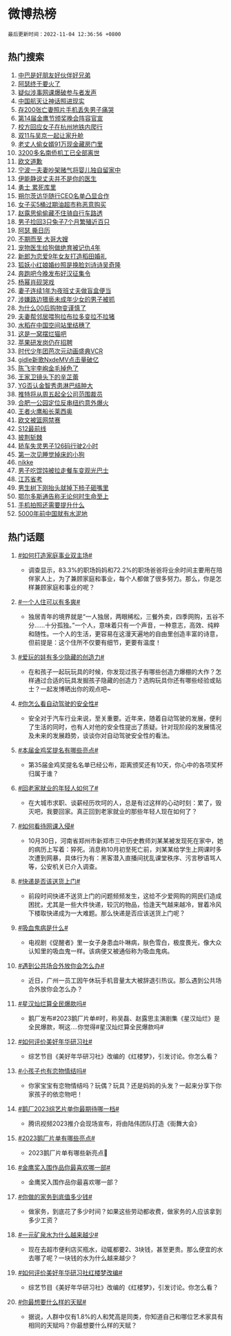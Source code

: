 # 微博热榜

`最后更新时间：2022-11-04 12:36:56 +0800`

## 热门搜索

1. [中巴是好朋友好伙伴好兄弟](https://m.weibo.cn/search?containerid=100103type%3D1%26t%3D10%26q%3D%23%E4%B8%AD%E5%B7%B4%E6%98%AF%E5%A5%BD%E6%9C%8B%E5%8F%8B%E5%A5%BD%E4%BC%99%E4%BC%B4%E5%A5%BD%E5%85%84%E5%BC%9F%23&stream_entry_id=51&isnewpage=1&extparam=seat%3D1%26pos%3D0%26dgr%3D0%26c_type%3D51%26cate%3D10103%26filter_type%3Drealtimehot%26display_time%3D1667536614%26pre_seqid%3D166753661466804172293&luicode=10000011&lfid=106003type%253D25%2526t%253D3%2526disable_hot%253D1%2526filter_type%253Drealtimehot)
1. [阿瑟终于要火了](https://m.weibo.cn/search?containerid=100103type%3D1%26t%3D10%26q%3D%23%E9%98%BF%E7%91%9F%E7%BB%88%E4%BA%8E%E8%A6%81%E7%81%AB%E4%BA%86%23&stream_entry_id=31&isnewpage=1&extparam=seat%3D1%26pos%3D0%26dgr%3D0%26lcate%3D5001%26filter_type%3Drealtimehot%26realpos%3D1%26c_type%3D31%26band_rank%3D1%26q%3D%2523%25E9%2598%25BF%25E7%2591%259F%25E7%25BB%2588%25E4%25BA%258E%25E8%25A6%2581%25E7%2581%25AB%25E4%25BA%2586%2523%26cate%3D5001%26flag%3D1%26display_time%3D1667536614%26pre_seqid%3D166753661466804172293&luicode=10000011&lfid=106003type%253D25%2526t%253D3%2526disable_hot%253D1%2526filter_type%253Drealtimehot)
1. [疑似涉事网课爆破参与者发声](https://m.weibo.cn/search?containerid=100103type%3D1%26t%3D10%26q%3D%23%E7%96%91%E4%BC%BC%E6%B6%89%E4%BA%8B%E7%BD%91%E8%AF%BE%E7%88%86%E7%A0%B4%E5%8F%82%E4%B8%8E%E8%80%85%E5%8F%91%E5%A3%B0%23&stream_entry_id=31&isnewpage=1&extparam=seat%3D1%26pos%3D1%26dgr%3D0%26lcate%3D5001%26filter_type%3Drealtimehot%26realpos%3D2%26c_type%3D31%26band_rank%3D2%26q%3D%2523%25E7%2596%2591%25E4%25BC%25BC%25E6%25B6%2589%25E4%25BA%258B%25E7%25BD%2591%25E8%25AF%25BE%25E7%2588%2586%25E7%25A0%25B4%25E5%258F%2582%25E4%25B8%258E%25E8%2580%2585%25E5%258F%2591%25E5%25A3%25B0%2523%26cate%3D5001%26flag%3D1%26display_time%3D1667536614%26pre_seqid%3D166753661466804172293&luicode=10000011&lfid=106003type%253D25%2526t%253D3%2526disable_hot%253D1%2526filter_type%253Drealtimehot)
1. [中国航天让神话照进现实](https://m.weibo.cn/search?containerid=100103type%3D1%26t%3D10%26q%3D%23%E4%B8%AD%E5%9B%BD%E8%88%AA%E5%A4%A9%E8%AE%A9%E7%A5%9E%E8%AF%9D%E7%85%A7%E8%BF%9B%E7%8E%B0%E5%AE%9E%23&stream_entry_id=31&isnewpage=1&extparam=seat%3D1%26pos%3D2%26dgr%3D0%26lcate%3D5001%26filter_type%3Drealtimehot%26realpos%3D3%26c_type%3D31%26band_rank%3D3%26q%3D%2523%25E4%25B8%25AD%25E5%259B%25BD%25E8%2588%25AA%25E5%25A4%25A9%25E8%25AE%25A9%25E7%25A5%259E%25E8%25AF%259D%25E7%2585%25A7%25E8%25BF%259B%25E7%258E%25B0%25E5%25AE%259E%2523%26cate%3D5001%26flag%3D0%26display_time%3D1667536614%26pre_seqid%3D166753661466804172293&luicode=10000011&lfid=106003type%253D25%2526t%253D3%2526disable_hot%253D1%2526filter_type%253Drealtimehot)
1. [存200张亡妻照片手机丢失男子痛哭](https://m.weibo.cn/search?containerid=100103type%3D1%26t%3D10%26q%3D%23%E5%AD%98200%E5%BC%A0%E4%BA%A1%E5%A6%BB%E7%85%A7%E7%89%87%E6%89%8B%E6%9C%BA%E4%B8%A2%E5%A4%B1%E7%94%B7%E5%AD%90%E7%97%9B%E5%93%AD%23&stream_entry_id=31&isnewpage=1&extparam=seat%3D1%26pos%3D3%26dgr%3D0%26lcate%3D5001%26filter_type%3Drealtimehot%26realpos%3D4%26c_type%3D31%26band_rank%3D4%26q%3D%2523%25E5%25AD%2598200%25E5%25BC%25A0%25E4%25BA%25A1%25E5%25A6%25BB%25E7%2585%25A7%25E7%2589%2587%25E6%2589%258B%25E6%259C%25BA%25E4%25B8%25A2%25E5%25A4%25B1%25E7%2594%25B7%25E5%25AD%2590%25E7%2597%259B%25E5%2593%25AD%2523%26cate%3D5001%26flag%3D2%26display_time%3D1667536614%26pre_seqid%3D166753661466804172293&luicode=10000011&lfid=106003type%253D25%2526t%253D3%2526disable_hot%253D1%2526filter_type%253Drealtimehot)
1. [第14届金鹰节颁奖晚会阵容官宣](https://m.weibo.cn/search?containerid=100103type%3D1%26t%3D10%26q%3D%23%E7%AC%AC14%E5%B1%8A%E9%87%91%E9%B9%B0%E8%8A%82%E9%A2%81%E5%A5%96%E6%99%9A%E4%BC%9A%E9%98%B5%E5%AE%B9%E5%AE%98%E5%AE%A3%23&stream_entry_id=31&isnewpage=1&extparam=seat%3D1%26pos%3D4%26dgr%3D0%26lcate%3D5001%26filter_type%3Drealtimehot%26realpos%3D5%26c_type%3D31%26band_rank%3D5%26q%3D%2523%25E7%25AC%25AC14%25E5%25B1%258A%25E9%2587%2591%25E9%25B9%25B0%25E8%258A%2582%25E9%25A2%2581%25E5%25A5%2596%25E6%2599%259A%25E4%25BC%259A%25E9%2598%25B5%25E5%25AE%25B9%25E5%25AE%2598%25E5%25AE%25A3%2523%26cate%3D5001%26flag%3D1%26display_time%3D1667536614%26pre_seqid%3D166753661466804172293&luicode=10000011&lfid=106003type%253D25%2526t%253D3%2526disable_hot%253D1%2526filter_type%253Drealtimehot)
1. [校方回应女子在杭州地铁内爬行](https://m.weibo.cn/search?containerid=100103type%3D1%26t%3D10%26q%3D%23%E6%A0%A1%E6%96%B9%E5%9B%9E%E5%BA%94%E5%A5%B3%E5%AD%90%E5%9C%A8%E6%9D%AD%E5%B7%9E%E5%9C%B0%E9%93%81%E5%86%85%E7%88%AC%E8%A1%8C%23&stream_entry_id=31&isnewpage=1&extparam=seat%3D1%26pos%3D5%26dgr%3D0%26lcate%3D5001%26filter_type%3Drealtimehot%26realpos%3D6%26c_type%3D31%26band_rank%3D6%26q%3D%2523%25E6%25A0%25A1%25E6%2596%25B9%25E5%259B%259E%25E5%25BA%2594%25E5%25A5%25B3%25E5%25AD%2590%25E5%259C%25A8%25E6%259D%25AD%25E5%25B7%259E%25E5%259C%25B0%25E9%2593%2581%25E5%2586%2585%25E7%2588%25AC%25E8%25A1%258C%2523%26cate%3D5001%26flag%3D1%26display_time%3D1667536614%26pre_seqid%3D166753661466804172293&luicode=10000011&lfid=106003type%253D25%2526t%253D3%2526disable_hot%253D1%2526filter_type%253Drealtimehot)
1. [双11与吴京一起让家升舱](https://m.weibo.cn/search?containerid=100103type%3D1%26t%3D10%26q%3D%23%E5%8F%8C11%E4%B8%8E%E5%90%B4%E4%BA%AC%E4%B8%80%E8%B5%B7%E8%AE%A9%E5%AE%B6%E5%8D%87%E8%88%B1%23&stream_entry_id=31&isnewpage=1&extparam=seat%3D1%26pos%3D6%26dgr%3D0%26lcate%3D5001%26filter_type%3Drealtimehot%26topic_ad%3D1%26c_type%3D31%26adid%3D170100%26band_rank%3D7%26q%3D%2523%25E5%258F%258C11%25E4%25B8%258E%25E5%2590%25B4%25E4%25BA%25AC%25E4%25B8%2580%25E8%25B5%25B7%25E8%25AE%25A9%25E5%25AE%25B6%25E5%258D%2587%25E8%2588%25B1%2523%26cate%3D5001%26display_time%3D1667536614%26pre_seqid%3D166753661466804172293&luicode=10000011&lfid=106003type%253D25%2526t%253D3%2526disable_hot%253D1%2526filter_type%253Drealtimehot)
1. [老丈人偷女婿91万现金藏房门里](https://m.weibo.cn/search?containerid=100103type%3D1%26t%3D10%26q%3D%23%E8%80%81%E4%B8%88%E4%BA%BA%E5%81%B7%E5%A5%B3%E5%A9%BF91%E4%B8%87%E7%8E%B0%E9%87%91%E8%97%8F%E6%88%BF%E9%97%A8%E9%87%8C%23&stream_entry_id=31&isnewpage=1&extparam=seat%3D1%26pos%3D7%26dgr%3D0%26lcate%3D5001%26filter_type%3Drealtimehot%26realpos%3D7%26c_type%3D31%26band_rank%3D7%26q%3D%2523%25E8%2580%2581%25E4%25B8%2588%25E4%25BA%25BA%25E5%2581%25B7%25E5%25A5%25B3%25E5%25A9%25BF91%25E4%25B8%2587%25E7%258E%25B0%25E9%2587%2591%25E8%2597%258F%25E6%2588%25BF%25E9%2597%25A8%25E9%2587%258C%2523%26cate%3D5001%26flag%3D0%26display_time%3D1667536614%26pre_seqid%3D166753661466804172293&luicode=10000011&lfid=106003type%253D25%2526t%253D3%2526disable_hot%253D1%2526filter_type%253Drealtimehot)
1. [3200多名南侨机工已全部离世](https://m.weibo.cn/search?containerid=100103type%3D1%26t%3D10%26q%3D%233200%E5%A4%9A%E5%90%8D%E5%8D%97%E4%BE%A8%E6%9C%BA%E5%B7%A5%E5%B7%B2%E5%85%A8%E9%83%A8%E7%A6%BB%E4%B8%96%23&stream_entry_id=31&isnewpage=1&extparam=seat%3D1%26pos%3D8%26dgr%3D0%26lcate%3D5001%26filter_type%3Drealtimehot%26realpos%3D8%26c_type%3D31%26band_rank%3D8%26q%3D%25233200%25E5%25A4%259A%25E5%2590%258D%25E5%258D%2597%25E4%25BE%25A8%25E6%259C%25BA%25E5%25B7%25A5%25E5%25B7%25B2%25E5%2585%25A8%25E9%2583%25A8%25E7%25A6%25BB%25E4%25B8%2596%2523%26cate%3D5001%26flag%3D0%26display_time%3D1667536614%26pre_seqid%3D166753661466804172293&luicode=10000011&lfid=106003type%253D25%2526t%253D3%2526disable_hot%253D1%2526filter_type%253Drealtimehot)
1. [欧文道歉](https://m.weibo.cn/search?containerid=100103type%3D1%26t%3D10%26q%3D%23%E6%AC%A7%E6%96%87%E9%81%93%E6%AD%89%23&stream_entry_id=31&isnewpage=1&extparam=seat%3D1%26pos%3D9%26dgr%3D0%26lcate%3D5001%26filter_type%3Drealtimehot%26realpos%3D9%26c_type%3D31%26band_rank%3D9%26q%3D%2523%25E6%25AC%25A7%25E6%2596%2587%25E9%2581%2593%25E6%25AD%2589%2523%26cate%3D5001%26flag%3D1%26display_time%3D1667536614%26pre_seqid%3D166753661466804172293&luicode=10000011&lfid=106003type%253D25%2526t%253D3%2526disable_hot%253D1%2526filter_type%253Drealtimehot)
1. [宁波一夫妻吵架赌气将婴儿独自留家中](https://m.weibo.cn/search?containerid=100103type%3D1%26t%3D10%26q%3D%23%E5%AE%81%E6%B3%A2%E4%B8%80%E5%A4%AB%E5%A6%BB%E5%90%B5%E6%9E%B6%E8%B5%8C%E6%B0%94%E5%B0%86%E5%A9%B4%E5%84%BF%E7%8B%AC%E8%87%AA%E7%95%99%E5%AE%B6%E4%B8%AD%23&stream_entry_id=31&isnewpage=1&extparam=seat%3D1%26pos%3D10%26dgr%3D0%26lcate%3D5001%26filter_type%3Drealtimehot%26realpos%3D10%26c_type%3D31%26band_rank%3D10%26q%3D%2523%25E5%25AE%2581%25E6%25B3%25A2%25E4%25B8%2580%25E5%25A4%25AB%25E5%25A6%25BB%25E5%2590%25B5%25E6%259E%25B6%25E8%25B5%258C%25E6%25B0%2594%25E5%25B0%2586%25E5%25A9%25B4%25E5%2584%25BF%25E7%258B%25AC%25E8%2587%25AA%25E7%2595%2599%25E5%25AE%25B6%25E4%25B8%25AD%2523%26cate%3D5001%26flag%3D0%26display_time%3D1667536614%26pre_seqid%3D166753661466804172293&luicode=10000011&lfid=106003type%253D25%2526t%253D3%2526disable_hot%253D1%2526filter_type%253Drealtimehot)
1. [伊能静说丈夫并不是你的医生](https://m.weibo.cn/search?containerid=100103type%3D1%26t%3D10%26q%3D%23%E4%BC%8A%E8%83%BD%E9%9D%99%E8%AF%B4%E4%B8%88%E5%A4%AB%E5%B9%B6%E4%B8%8D%E6%98%AF%E4%BD%A0%E7%9A%84%E5%8C%BB%E7%94%9F%23&stream_entry_id=31&isnewpage=1&extparam=seat%3D1%26pos%3D11%26dgr%3D0%26lcate%3D5001%26filter_type%3Drealtimehot%26realpos%3D11%26c_type%3D31%26band_rank%3D11%26q%3D%2523%25E4%25BC%258A%25E8%2583%25BD%25E9%259D%2599%25E8%25AF%25B4%25E4%25B8%2588%25E5%25A4%25AB%25E5%25B9%25B6%25E4%25B8%258D%25E6%2598%25AF%25E4%25BD%25A0%25E7%259A%2584%25E5%258C%25BB%25E7%2594%259F%2523%26cate%3D5001%26flag%3D0%26display_time%3D1667536614%26pre_seqid%3D166753661466804172293&luicode=10000011&lfid=106003type%253D25%2526t%253D3%2526disable_hot%253D1%2526filter_type%253Drealtimehot)
1. [勇士 累死库里](https://m.weibo.cn/search?containerid=100103type%3D1%26t%3D10%26q%3D%E5%8B%87%E5%A3%AB+%E7%B4%AF%E6%AD%BB%E5%BA%93%E9%87%8C&stream_entry_id=31&isnewpage=1&extparam=seat%3D1%26pos%3D12%26dgr%3D0%26lcate%3D5001%26filter_type%3Drealtimehot%26realpos%3D12%26c_type%3D31%26band_rank%3D12%26q%3D%25E5%258B%2587%25E5%25A3%25AB%2520%25E7%25B4%25AF%25E6%25AD%25BB%25E5%25BA%2593%25E9%2587%258C%26cate%3D5001%26flag%3D0%26display_time%3D1667536614%26pre_seqid%3D166753661466804172293&luicode=10000011&lfid=106003type%253D25%2526t%253D3%2526disable_hot%253D1%2526filter_type%253Drealtimehot)
1. [朔尔茨访华随行CEO名单凸显合作](https://m.weibo.cn/search?containerid=100103type%3D1%26t%3D10%26q%3D%23%E6%9C%94%E5%B0%94%E8%8C%A8%E8%AE%BF%E5%8D%8E%E9%9A%8F%E8%A1%8CCEO%E5%90%8D%E5%8D%95%E5%87%B8%E6%98%BE%E5%90%88%E4%BD%9C%23&stream_entry_id=31&isnewpage=1&extparam=seat%3D1%26pos%3D13%26dgr%3D0%26lcate%3D5001%26filter_type%3Drealtimehot%26realpos%3D13%26c_type%3D31%26band_rank%3D13%26q%3D%2523%25E6%259C%2594%25E5%25B0%2594%25E8%258C%25A8%25E8%25AE%25BF%25E5%258D%258E%25E9%259A%258F%25E8%25A1%258CCEO%25E5%2590%258D%25E5%258D%2595%25E5%2587%25B8%25E6%2598%25BE%25E5%2590%2588%25E4%25BD%259C%2523%26cate%3D5001%26flag%3D1%26display_time%3D1667536614%26pre_seqid%3D166753661466804172293&luicode=10000011&lfid=106003type%253D25%2526t%253D3%2526disable_hot%253D1%2526filter_type%253Drealtimehot)
1. [女子买5桶过期油超市称恶意购买](https://m.weibo.cn/search?containerid=100103type%3D1%26t%3D10%26q%3D%23%E5%A5%B3%E5%AD%90%E4%B9%B05%E6%A1%B6%E8%BF%87%E6%9C%9F%E6%B2%B9%E8%B6%85%E5%B8%82%E7%A7%B0%E6%81%B6%E6%84%8F%E8%B4%AD%E4%B9%B0%23&stream_entry_id=31&isnewpage=1&extparam=seat%3D1%26pos%3D14%26dgr%3D0%26lcate%3D5001%26filter_type%3Drealtimehot%26realpos%3D14%26c_type%3D31%26band_rank%3D14%26q%3D%2523%25E5%25A5%25B3%25E5%25AD%2590%25E4%25B9%25B05%25E6%25A1%25B6%25E8%25BF%2587%25E6%259C%259F%25E6%25B2%25B9%25E8%25B6%2585%25E5%25B8%2582%25E7%25A7%25B0%25E6%2581%25B6%25E6%2584%258F%25E8%25B4%25AD%25E4%25B9%25B0%2523%26cate%3D5001%26flag%3D0%26display_time%3D1667536614%26pre_seqid%3D166753661466804172293&luicode=10000011&lfid=106003type%253D25%2526t%253D3%2526disable_hot%253D1%2526filter_type%253Drealtimehot)
1. [赵露思偷偷藏不住骑自行车路透](https://m.weibo.cn/search?containerid=100103type%3D1%26t%3D10%26q%3D%23%E8%B5%B5%E9%9C%B2%E6%80%9D%E5%81%B7%E5%81%B7%E8%97%8F%E4%B8%8D%E4%BD%8F%E9%AA%91%E8%87%AA%E8%A1%8C%E8%BD%A6%E8%B7%AF%E9%80%8F%23&stream_entry_id=31&isnewpage=1&extparam=seat%3D1%26pos%3D15%26dgr%3D0%26lcate%3D5001%26filter_type%3Drealtimehot%26realpos%3D15%26c_type%3D31%26band_rank%3D15%26q%3D%2523%25E8%25B5%25B5%25E9%259C%25B2%25E6%2580%259D%25E5%2581%25B7%25E5%2581%25B7%25E8%2597%258F%25E4%25B8%258D%25E4%25BD%258F%25E9%25AA%2591%25E8%2587%25AA%25E8%25A1%258C%25E8%25BD%25A6%25E8%25B7%25AF%25E9%2580%258F%2523%26cate%3D5001%26flag%3D1%26display_time%3D1667536614%26pre_seqid%3D166753661466804172293&luicode=10000011&lfid=106003type%253D25%2526t%253D3%2526disable_hot%253D1%2526filter_type%253Drealtimehot)
1. [男子捡回3只兔子7个月繁殖近百只](https://m.weibo.cn/search?containerid=100103type%3D1%26t%3D10%26q%3D%23%E7%94%B7%E5%AD%90%E6%8D%A1%E5%9B%9E3%E5%8F%AA%E5%85%94%E5%AD%907%E4%B8%AA%E6%9C%88%E7%B9%81%E6%AE%96%E8%BF%91%E7%99%BE%E5%8F%AA%23&stream_entry_id=31&isnewpage=1&extparam=seat%3D1%26pos%3D16%26dgr%3D0%26lcate%3D5001%26filter_type%3Drealtimehot%26realpos%3D16%26c_type%3D31%26band_rank%3D16%26q%3D%2523%25E7%2594%25B7%25E5%25AD%2590%25E6%258D%25A1%25E5%259B%259E3%25E5%258F%25AA%25E5%2585%2594%25E5%25AD%25907%25E4%25B8%25AA%25E6%259C%2588%25E7%25B9%2581%25E6%25AE%2596%25E8%25BF%2591%25E7%2599%25BE%25E5%258F%25AA%2523%26cate%3D5001%26flag%3D1%26display_time%3D1667536614%26pre_seqid%3D166753661466804172293&luicode=10000011&lfid=106003type%253D25%2526t%253D3%2526disable_hot%253D1%2526filter_type%253Drealtimehot)
1. [阿瑟 撕日历](https://m.weibo.cn/search?containerid=100103type%3D1%26t%3D10%26q%3D%E9%98%BF%E7%91%9F+%E6%92%95%E6%97%A5%E5%8E%86&stream_entry_id=31&isnewpage=1&extparam=seat%3D1%26pos%3D17%26dgr%3D0%26lcate%3D5001%26filter_type%3Drealtimehot%26realpos%3D17%26c_type%3D31%26band_rank%3D17%26q%3D%25E9%2598%25BF%25E7%2591%259F%2520%25E6%2592%2595%25E6%2597%25A5%25E5%258E%2586%26cate%3D5001%26flag%3D0%26display_time%3D1667536614%26pre_seqid%3D166753661466804172293&luicode=10000011&lfid=106003type%253D25%2526t%253D3%2526disable_hot%253D1%2526filter_type%253Drealtimehot)
1. [不期而至 大哥大嫂](https://m.weibo.cn/search?containerid=100103type%3D1%26t%3D10%26q%3D%E4%B8%8D%E6%9C%9F%E8%80%8C%E8%87%B3+%E5%A4%A7%E5%93%A5%E5%A4%A7%E5%AB%82&stream_entry_id=31&isnewpage=1&extparam=seat%3D1%26pos%3D18%26dgr%3D0%26lcate%3D5001%26filter_type%3Drealtimehot%26realpos%3D18%26c_type%3D31%26band_rank%3D18%26q%3D%25E4%25B8%258D%25E6%259C%259F%25E8%2580%258C%25E8%2587%25B3%2520%25E5%25A4%25A7%25E5%2593%25A5%25E5%25A4%25A7%25E5%25AB%2582%26cate%3D5001%26flag%3D1%26display_time%3D1667536614%26pre_seqid%3D166753661466804172293&luicode=10000011&lfid=106003type%253D25%2526t%253D3%2526disable_hot%253D1%2526filter_type%253Drealtimehot)
1. [宠物医生给狗做绝育被记仇4年](https://m.weibo.cn/search?containerid=100103type%3D1%26t%3D10%26q%3D%23%E5%AE%A0%E7%89%A9%E5%8C%BB%E7%94%9F%E7%BB%99%E7%8B%97%E5%81%9A%E7%BB%9D%E8%82%B2%E8%A2%AB%E8%AE%B0%E4%BB%874%E5%B9%B4%23&stream_entry_id=31&isnewpage=1&extparam=seat%3D1%26pos%3D19%26dgr%3D0%26lcate%3D5001%26filter_type%3Drealtimehot%26realpos%3D19%26c_type%3D31%26band_rank%3D19%26q%3D%2523%25E5%25AE%25A0%25E7%2589%25A9%25E5%258C%25BB%25E7%2594%259F%25E7%25BB%2599%25E7%258B%2597%25E5%2581%259A%25E7%25BB%259D%25E8%2582%25B2%25E8%25A2%25AB%25E8%25AE%25B0%25E4%25BB%25874%25E5%25B9%25B4%2523%26cate%3D5001%26flag%3D0%26display_time%3D1667536614%26pre_seqid%3D166753661466804172293&luicode=10000011&lfid=106003type%253D25%2526t%253D3%2526disable_hot%253D1%2526filter_type%253Drealtimehot)
1. [新郎为恋爱9年女友打造稻田婚礼](https://m.weibo.cn/search?containerid=100103type%3D1%26t%3D10%26q%3D%23%E6%96%B0%E9%83%8E%E4%B8%BA%E6%81%8B%E7%88%B19%E5%B9%B4%E5%A5%B3%E5%8F%8B%E6%89%93%E9%80%A0%E7%A8%BB%E7%94%B0%E5%A9%9A%E7%A4%BC%23&stream_entry_id=31&isnewpage=1&extparam=seat%3D1%26pos%3D20%26dgr%3D0%26lcate%3D5001%26filter_type%3Drealtimehot%26realpos%3D20%26c_type%3D31%26band_rank%3D20%26q%3D%2523%25E6%2596%25B0%25E9%2583%258E%25E4%25B8%25BA%25E6%2581%258B%25E7%2588%25B19%25E5%25B9%25B4%25E5%25A5%25B3%25E5%258F%258B%25E6%2589%2593%25E9%2580%25A0%25E7%25A8%25BB%25E7%2594%25B0%25E5%25A9%259A%25E7%25A4%25BC%2523%26cate%3D5001%26flag%3D1%26display_time%3D1667536614%26pre_seqid%3D166753661466804172293&luicode=10000011&lfid=106003type%253D25%2526t%253D3%2526disable_hot%253D1%2526filter_type%253Drealtimehot)
1. [狐妖小红娘婚纱照是换脸刘诗诗吴奇隆](https://m.weibo.cn/search?containerid=100103type%3D1%26t%3D10%26q%3D%23%E7%8B%90%E5%A6%96%E5%B0%8F%E7%BA%A2%E5%A8%98%E5%A9%9A%E7%BA%B1%E7%85%A7%E6%98%AF%E6%8D%A2%E8%84%B8%E5%88%98%E8%AF%97%E8%AF%97%E5%90%B4%E5%A5%87%E9%9A%86%23&stream_entry_id=31&isnewpage=1&extparam=seat%3D1%26pos%3D21%26dgr%3D0%26lcate%3D5001%26filter_type%3Drealtimehot%26realpos%3D21%26c_type%3D31%26band_rank%3D21%26q%3D%2523%25E7%258B%2590%25E5%25A6%2596%25E5%25B0%258F%25E7%25BA%25A2%25E5%25A8%2598%25E5%25A9%259A%25E7%25BA%25B1%25E7%2585%25A7%25E6%2598%25AF%25E6%258D%25A2%25E8%2584%25B8%25E5%2588%2598%25E8%25AF%2597%25E8%25AF%2597%25E5%2590%25B4%25E5%25A5%2587%25E9%259A%2586%2523%26cate%3D5001%26flag%3D0%26display_time%3D1667536614%26pre_seqid%3D166753661466804172293&luicode=10000011&lfid=106003type%253D25%2526t%253D3%2526disable_hot%253D1%2526filter_type%253Drealtimehot)
1. [奔跑吧今晚发布好汉征集令](https://m.weibo.cn/search?containerid=100103type%3D1%26t%3D10%26q%3D%23%E5%A5%94%E8%B7%91%E5%90%A7%E4%BB%8A%E6%99%9A%E5%8F%91%E5%B8%83%E5%A5%BD%E6%B1%89%E5%BE%81%E9%9B%86%E4%BB%A4%23&stream_entry_id=31&isnewpage=1&extparam=seat%3D1%26pos%3D22%26dgr%3D0%26lcate%3D5001%26filter_type%3Drealtimehot%26realpos%3D22%26c_type%3D31%26band_rank%3D22%26q%3D%2523%25E5%25A5%2594%25E8%25B7%2591%25E5%2590%25A7%25E4%25BB%258A%25E6%2599%259A%25E5%258F%2591%25E5%25B8%2583%25E5%25A5%25BD%25E6%25B1%2589%25E5%25BE%2581%25E9%259B%2586%25E4%25BB%25A4%2523%26cate%3D5001%26flag%3D1%26display_time%3D1667536614%26pre_seqid%3D166753661466804172293&luicode=10000011&lfid=106003type%253D25%2526t%253D3%2526disable_hot%253D1%2526filter_type%253Drealtimehot)
1. [杨幂肖砚哭戏](https://m.weibo.cn/search?containerid=100103type%3D1%26t%3D10%26q%3D%23%E6%9D%A8%E5%B9%82%E8%82%96%E7%A0%9A%E5%93%AD%E6%88%8F%23&stream_entry_id=31&isnewpage=1&extparam=seat%3D1%26pos%3D23%26dgr%3D0%26lcate%3D5001%26filter_type%3Drealtimehot%26realpos%3D23%26c_type%3D31%26band_rank%3D23%26q%3D%2523%25E6%259D%25A8%25E5%25B9%2582%25E8%2582%2596%25E7%25A0%259A%25E5%2593%25AD%25E6%2588%258F%2523%26cate%3D5001%26flag%3D1%26display_time%3D1667536614%26pre_seqid%3D166753661466804172293&luicode=10000011&lfid=106003type%253D25%2526t%253D3%2526disable_hot%253D1%2526filter_type%253Drealtimehot)
1. [妻子连续1年为夜班丈夫做盲盒便当](https://m.weibo.cn/search?containerid=100103type%3D1%26t%3D10%26q%3D%23%E5%A6%BB%E5%AD%90%E8%BF%9E%E7%BB%AD1%E5%B9%B4%E4%B8%BA%E5%A4%9C%E7%8F%AD%E4%B8%88%E5%A4%AB%E5%81%9A%E7%9B%B2%E7%9B%92%E4%BE%BF%E5%BD%93%23&stream_entry_id=31&isnewpage=1&extparam=seat%3D1%26pos%3D24%26dgr%3D0%26lcate%3D5001%26filter_type%3Drealtimehot%26realpos%3D24%26c_type%3D31%26band_rank%3D24%26q%3D%2523%25E5%25A6%25BB%25E5%25AD%2590%25E8%25BF%259E%25E7%25BB%25AD1%25E5%25B9%25B4%25E4%25B8%25BA%25E5%25A4%259C%25E7%258F%25AD%25E4%25B8%2588%25E5%25A4%25AB%25E5%2581%259A%25E7%259B%25B2%25E7%259B%2592%25E4%25BE%25BF%25E5%25BD%2593%2523%26cate%3D5001%26flag%3D2%26display_time%3D1667536614%26pre_seqid%3D166753661466804172293&luicode=10000011&lfid=106003type%253D25%2526t%253D3%2526disable_hot%253D1%2526filter_type%253Drealtimehot)
1. [涉嫌路边猥亵未成年少女的男子被抓](https://m.weibo.cn/search?containerid=100103type%3D1%26t%3D10%26q%3D%23%E6%B6%89%E5%AB%8C%E8%B7%AF%E8%BE%B9%E7%8C%A5%E4%BA%B5%E6%9C%AA%E6%88%90%E5%B9%B4%E5%B0%91%E5%A5%B3%E7%9A%84%E7%94%B7%E5%AD%90%E8%A2%AB%E6%8A%93%23&stream_entry_id=31&isnewpage=1&extparam=seat%3D1%26pos%3D25%26dgr%3D0%26lcate%3D5001%26filter_type%3Drealtimehot%26realpos%3D25%26c_type%3D31%26band_rank%3D25%26q%3D%2523%25E6%25B6%2589%25E5%25AB%258C%25E8%25B7%25AF%25E8%25BE%25B9%25E7%258C%25A5%25E4%25BA%25B5%25E6%259C%25AA%25E6%2588%2590%25E5%25B9%25B4%25E5%25B0%2591%25E5%25A5%25B3%25E7%259A%2584%25E7%2594%25B7%25E5%25AD%2590%25E8%25A2%25AB%25E6%258A%2593%2523%26cate%3D5001%26flag%3D0%26display_time%3D1667536614%26pre_seqid%3D166753661466804172293&luicode=10000011&lfid=106003type%253D25%2526t%253D3%2526disable_hot%253D1%2526filter_type%253Drealtimehot)
1. [为什么00后购物变谨慎了](https://m.weibo.cn/search?containerid=100103type%3D1%26t%3D10%26q%3D%23%E4%B8%BA%E4%BB%80%E4%B9%8800%E5%90%8E%E8%B4%AD%E7%89%A9%E5%8F%98%E8%B0%A8%E6%85%8E%E4%BA%86%23&stream_entry_id=31&isnewpage=1&extparam=seat%3D1%26pos%3D26%26dgr%3D0%26lcate%3D5001%26filter_type%3Drealtimehot%26realpos%3D26%26c_type%3D31%26band_rank%3D26%26q%3D%2523%25E4%25B8%25BA%25E4%25BB%2580%25E4%25B9%258800%25E5%2590%258E%25E8%25B4%25AD%25E7%2589%25A9%25E5%258F%2598%25E8%25B0%25A8%25E6%2585%258E%25E4%25BA%2586%2523%26cate%3D5001%26flag%3D0%26display_time%3D1667536614%26pre_seqid%3D166753661466804172293&luicode=10000011&lfid=106003type%253D25%2526t%253D3%2526disable_hot%253D1%2526filter_type%253Drealtimehot)
1. [夫妻帮邻居喂狗拉布拉多变拉不拉猪](https://m.weibo.cn/search?containerid=100103type%3D1%26t%3D10%26q%3D%23%E5%A4%AB%E5%A6%BB%E5%B8%AE%E9%82%BB%E5%B1%85%E5%96%82%E7%8B%97%E6%8B%89%E5%B8%83%E6%8B%89%E5%A4%9A%E5%8F%98%E6%8B%89%E4%B8%8D%E6%8B%89%E7%8C%AA%23&stream_entry_id=31&isnewpage=1&extparam=seat%3D1%26pos%3D27%26dgr%3D0%26lcate%3D5001%26filter_type%3Drealtimehot%26realpos%3D27%26c_type%3D31%26band_rank%3D27%26q%3D%2523%25E5%25A4%25AB%25E5%25A6%25BB%25E5%25B8%25AE%25E9%2582%25BB%25E5%25B1%2585%25E5%2596%2582%25E7%258B%2597%25E6%258B%2589%25E5%25B8%2583%25E6%258B%2589%25E5%25A4%259A%25E5%258F%2598%25E6%258B%2589%25E4%25B8%258D%25E6%258B%2589%25E7%258C%25AA%2523%26cate%3D5001%26flag%3D0%26display_time%3D1667536614%26pre_seqid%3D166753661466804172293&luicode=10000011&lfid=106003type%253D25%2526t%253D3%2526disable_hot%253D1%2526filter_type%253Drealtimehot)
1. [水稻在中国空间站里结穗了](https://m.weibo.cn/search?containerid=100103type%3D1%26t%3D10%26q%3D%23%E6%B0%B4%E7%A8%BB%E5%9C%A8%E4%B8%AD%E5%9B%BD%E7%A9%BA%E9%97%B4%E7%AB%99%E9%87%8C%E7%BB%93%E7%A9%97%E4%BA%86%23&stream_entry_id=31&isnewpage=1&extparam=seat%3D1%26pos%3D28%26dgr%3D0%26lcate%3D5001%26filter_type%3Drealtimehot%26realpos%3D28%26c_type%3D31%26band_rank%3D28%26q%3D%2523%25E6%25B0%25B4%25E7%25A8%25BB%25E5%259C%25A8%25E4%25B8%25AD%25E5%259B%25BD%25E7%25A9%25BA%25E9%2597%25B4%25E7%25AB%2599%25E9%2587%258C%25E7%25BB%2593%25E7%25A9%2597%25E4%25BA%2586%2523%26cate%3D5001%26flag%3D1%26display_time%3D1667536614%26pre_seqid%3D166753661466804172293&luicode=10000011&lfid=106003type%253D25%2526t%253D3%2526disable_hot%253D1%2526filter_type%253Drealtimehot)
1. [这是一窝摆烂猫吧](https://m.weibo.cn/search?containerid=100103type%3D1%26t%3D10%26q%3D%23%E8%BF%99%E6%98%AF%E4%B8%80%E7%AA%9D%E6%91%86%E7%83%82%E7%8C%AB%E5%90%A7%23&stream_entry_id=31&isnewpage=1&extparam=seat%3D1%26pos%3D29%26dgr%3D0%26lcate%3D5001%26filter_type%3Drealtimehot%26realpos%3D29%26c_type%3D31%26band_rank%3D29%26q%3D%2523%25E8%25BF%2599%25E6%2598%25AF%25E4%25B8%2580%25E7%25AA%259D%25E6%2591%2586%25E7%2583%2582%25E7%258C%25AB%25E5%2590%25A7%2523%26cate%3D5001%26flag%3D1%26display_time%3D1667536614%26pre_seqid%3D166753661466804172293&luicode=10000011&lfid=106003type%253D25%2526t%253D3%2526disable_hot%253D1%2526filter_type%253Drealtimehot)
1. [苹果研发岗仍在招聘](https://m.weibo.cn/search?containerid=100103type%3D1%26t%3D10%26q%3D%23%E8%8B%B9%E6%9E%9C%E7%A0%94%E5%8F%91%E5%B2%97%E4%BB%8D%E5%9C%A8%E6%8B%9B%E8%81%98%23&stream_entry_id=31&isnewpage=1&extparam=seat%3D1%26pos%3D30%26dgr%3D0%26lcate%3D5001%26filter_type%3Drealtimehot%26realpos%3D30%26c_type%3D31%26band_rank%3D30%26q%3D%2523%25E8%258B%25B9%25E6%259E%259C%25E7%25A0%2594%25E5%258F%2591%25E5%25B2%2597%25E4%25BB%258D%25E5%259C%25A8%25E6%258B%259B%25E8%2581%2598%2523%26cate%3D5001%26flag%3D0%26display_time%3D1667536614%26pre_seqid%3D166753661466804172293&luicode=10000011&lfid=106003type%253D25%2526t%253D3%2526disable_hot%253D1%2526filter_type%253Drealtimehot)
1. [时代少年团芭次元动画盛典VCR](https://m.weibo.cn/search?containerid=100103type%3D1%26t%3D10%26q%3D%23%E6%97%B6%E4%BB%A3%E5%B0%91%E5%B9%B4%E5%9B%A2%E8%8A%AD%E6%AC%A1%E5%85%83%E5%8A%A8%E7%94%BB%E7%9B%9B%E5%85%B8VCR%23&stream_entry_id=31&isnewpage=1&extparam=seat%3D1%26pos%3D31%26dgr%3D0%26lcate%3D5001%26filter_type%3Drealtimehot%26realpos%3D31%26c_type%3D31%26band_rank%3D31%26q%3D%2523%25E6%2597%25B6%25E4%25BB%25A3%25E5%25B0%2591%25E5%25B9%25B4%25E5%259B%25A2%25E8%258A%25AD%25E6%25AC%25A1%25E5%2585%2583%25E5%258A%25A8%25E7%2594%25BB%25E7%259B%259B%25E5%2585%25B8VCR%2523%26cate%3D5001%26flag%3D1%26display_time%3D1667536614%26pre_seqid%3D166753661466804172293&luicode=10000011&lfid=106003type%253D25%2526t%253D3%2526disable_hot%253D1%2526filter_type%253Drealtimehot)
1. [gidle新歌NxdeMV点击量破亿](https://m.weibo.cn/search?containerid=100103type%3D1%26t%3D10%26q%3D%23gidle%E6%96%B0%E6%AD%8CNxdeMV%E7%82%B9%E5%87%BB%E9%87%8F%E7%A0%B4%E4%BA%BF%23&stream_entry_id=31&isnewpage=1&extparam=seat%3D1%26pos%3D32%26dgr%3D0%26lcate%3D5001%26filter_type%3Drealtimehot%26realpos%3D32%26c_type%3D31%26band_rank%3D32%26q%3D%2523gidle%25E6%2596%25B0%25E6%25AD%258CNxdeMV%25E7%2582%25B9%25E5%2587%25BB%25E9%2587%258F%25E7%25A0%25B4%25E4%25BA%25BF%2523%26cate%3D5001%26flag%3D1%26display_time%3D1667536614%26pre_seqid%3D166753661466804172293&luicode=10000011&lfid=106003type%253D25%2526t%253D3%2526disable_hot%253D1%2526filter_type%253Drealtimehot)
1. [陈飞宇李峋金毛掉色了](https://m.weibo.cn/search?containerid=100103type%3D1%26t%3D10%26q%3D%23%E9%99%88%E9%A3%9E%E5%AE%87%E6%9D%8E%E5%B3%8B%E9%87%91%E6%AF%9B%E6%8E%89%E8%89%B2%E4%BA%86%23&stream_entry_id=31&isnewpage=1&extparam=seat%3D1%26pos%3D33%26dgr%3D0%26lcate%3D5001%26filter_type%3Drealtimehot%26realpos%3D33%26c_type%3D31%26band_rank%3D33%26q%3D%2523%25E9%2599%2588%25E9%25A3%259E%25E5%25AE%2587%25E6%259D%258E%25E5%25B3%258B%25E9%2587%2591%25E6%25AF%259B%25E6%258E%2589%25E8%2589%25B2%25E4%25BA%2586%2523%26cate%3D5001%26flag%3D0%26display_time%3D1667536614%26pre_seqid%3D166753661466804172293&luicode=10000011&lfid=106003type%253D25%2526t%253D3%2526disable_hot%253D1%2526filter_type%253Drealtimehot)
1. [王家卫镜头下的辛芷蕾](https://m.weibo.cn/search?containerid=100103type%3D1%26t%3D10%26q%3D%23%E7%8E%8B%E5%AE%B6%E5%8D%AB%E9%95%9C%E5%A4%B4%E4%B8%8B%E7%9A%84%E8%BE%9B%E8%8A%B7%E8%95%BE%23&stream_entry_id=31&isnewpage=1&extparam=seat%3D1%26pos%3D34%26dgr%3D0%26lcate%3D5001%26filter_type%3Drealtimehot%26realpos%3D34%26c_type%3D31%26band_rank%3D34%26q%3D%2523%25E7%258E%258B%25E5%25AE%25B6%25E5%258D%25AB%25E9%2595%259C%25E5%25A4%25B4%25E4%25B8%258B%25E7%259A%2584%25E8%25BE%259B%25E8%258A%25B7%25E8%2595%25BE%2523%26cate%3D5001%26flag%3D0%26display_time%3D1667536614%26pre_seqid%3D166753661466804172293&luicode=10000011&lfid=106003type%253D25%2526t%253D3%2526disable_hot%253D1%2526filter_type%253Drealtimehot)
1. [YG否认金智秀患淋巴结肿大](https://m.weibo.cn/search?containerid=100103type%3D1%26t%3D10%26q%3D%23YG%E5%90%A6%E8%AE%A4%E9%87%91%E6%99%BA%E7%A7%80%E6%82%A3%E6%B7%8B%E5%B7%B4%E7%BB%93%E8%82%BF%E5%A4%A7%23&stream_entry_id=31&isnewpage=1&extparam=seat%3D1%26pos%3D35%26dgr%3D0%26lcate%3D5001%26filter_type%3Drealtimehot%26realpos%3D35%26c_type%3D31%26band_rank%3D35%26q%3D%2523YG%25E5%2590%25A6%25E8%25AE%25A4%25E9%2587%2591%25E6%2599%25BA%25E7%25A7%2580%25E6%2582%25A3%25E6%25B7%258B%25E5%25B7%25B4%25E7%25BB%2593%25E8%2582%25BF%25E5%25A4%25A7%2523%26cate%3D5001%26flag%3D0%26display_time%3D1667536614%26pre_seqid%3D166753661466804172293&luicode=10000011&lfid=106003type%253D25%2526t%253D3%2526disable_hot%253D1%2526filter_type%253Drealtimehot)
1. [推特将从周五起全公司范围裁员](https://m.weibo.cn/search?containerid=100103type%3D1%26t%3D10%26q%3D%23%E6%8E%A8%E7%89%B9%E5%B0%86%E4%BB%8E%E5%91%A8%E4%BA%94%E8%B5%B7%E5%85%A8%E5%85%AC%E5%8F%B8%E8%8C%83%E5%9B%B4%E8%A3%81%E5%91%98%23&stream_entry_id=31&isnewpage=1&extparam=seat%3D1%26pos%3D36%26dgr%3D0%26lcate%3D5001%26filter_type%3Drealtimehot%26realpos%3D36%26c_type%3D31%26band_rank%3D36%26q%3D%2523%25E6%258E%25A8%25E7%2589%25B9%25E5%25B0%2586%25E4%25BB%258E%25E5%2591%25A8%25E4%25BA%2594%25E8%25B5%25B7%25E5%2585%25A8%25E5%2585%25AC%25E5%258F%25B8%25E8%258C%2583%25E5%259B%25B4%25E8%25A3%2581%25E5%2591%2598%2523%26cate%3D5001%26flag%3D0%26display_time%3D1667536614%26pre_seqid%3D166753661466804172293&luicode=10000011&lfid=106003type%253D25%2526t%253D3%2526disable_hot%253D1%2526filter_type%253Drealtimehot)
1. [合肥一公园定位反串纽约意外爆火](https://m.weibo.cn/search?containerid=100103type%3D1%26t%3D10%26q%3D%23%E5%90%88%E8%82%A5%E4%B8%80%E5%85%AC%E5%9B%AD%E5%AE%9A%E4%BD%8D%E5%8F%8D%E4%B8%B2%E7%BA%BD%E7%BA%A6%E6%84%8F%E5%A4%96%E7%88%86%E7%81%AB%23&stream_entry_id=31&isnewpage=1&extparam=seat%3D1%26pos%3D37%26dgr%3D0%26lcate%3D5001%26filter_type%3Drealtimehot%26realpos%3D37%26c_type%3D31%26band_rank%3D37%26q%3D%2523%25E5%2590%2588%25E8%2582%25A5%25E4%25B8%2580%25E5%2585%25AC%25E5%259B%25AD%25E5%25AE%259A%25E4%25BD%258D%25E5%258F%258D%25E4%25B8%25B2%25E7%25BA%25BD%25E7%25BA%25A6%25E6%2584%258F%25E5%25A4%2596%25E7%2588%2586%25E7%2581%25AB%2523%26cate%3D5001%26flag%3D0%26display_time%3D1667536614%26pre_seqid%3D166753661466804172293&luicode=10000011&lfid=106003type%253D25%2526t%253D3%2526disable_hot%253D1%2526filter_type%253Drealtimehot)
1. [王者火鹰船长莱西奥](https://m.weibo.cn/search?containerid=100103type%3D1%26t%3D10%26q%3D%23%E7%8E%8B%E8%80%85%E7%81%AB%E9%B9%B0%E8%88%B9%E9%95%BF%E8%8E%B1%E8%A5%BF%E5%A5%A5%23&stream_entry_id=31&isnewpage=1&extparam=seat%3D1%26pos%3D38%26dgr%3D0%26lcate%3D5001%26filter_type%3Drealtimehot%26realpos%3D38%26c_type%3D31%26band_rank%3D38%26q%3D%2523%25E7%258E%258B%25E8%2580%2585%25E7%2581%25AB%25E9%25B9%25B0%25E8%2588%25B9%25E9%2595%25BF%25E8%258E%25B1%25E8%25A5%25BF%25E5%25A5%25A5%2523%26cate%3D5001%26flag%3D1%26display_time%3D1667536614%26pre_seqid%3D166753661466804172293&luicode=10000011&lfid=106003type%253D25%2526t%253D3%2526disable_hot%253D1%2526filter_type%253Drealtimehot)
1. [欧文被篮网禁赛](https://m.weibo.cn/search?containerid=100103type%3D1%26t%3D10%26q%3D%23%E6%AC%A7%E6%96%87%E8%A2%AB%E7%AF%AE%E7%BD%91%E7%A6%81%E8%B5%9B%23&stream_entry_id=31&isnewpage=1&extparam=seat%3D1%26pos%3D39%26dgr%3D0%26lcate%3D5001%26filter_type%3Drealtimehot%26realpos%3D39%26c_type%3D31%26band_rank%3D39%26q%3D%2523%25E6%25AC%25A7%25E6%2596%2587%25E8%25A2%25AB%25E7%25AF%25AE%25E7%25BD%2591%25E7%25A6%2581%25E8%25B5%259B%2523%26cate%3D5001%26flag%3D0%26display_time%3D1667536614%26pre_seqid%3D166753661466804172293&luicode=10000011&lfid=106003type%253D25%2526t%253D3%2526disable_hot%253D1%2526filter_type%253Drealtimehot)
1. [S12最前线](https://m.weibo.cn/search?containerid=100103type%3D1%26t%3D10%26q%3D%23S12%E6%9C%80%E5%89%8D%E7%BA%BF%23&stream_entry_id=31&isnewpage=1&extparam=seat%3D1%26pos%3D40%26dgr%3D0%26lcate%3D5001%26filter_type%3Drealtimehot%26realpos%3D40%26c_type%3D31%26band_rank%3D40%26q%3D%2523S12%25E6%259C%2580%25E5%2589%258D%25E7%25BA%25BF%2523%26cate%3D5001%26flag%3D0%26display_time%3D1667536614%26pre_seqid%3D166753661466804172293&luicode=10000011&lfid=106003type%253D25%2526t%253D3%2526disable_hot%253D1%2526filter_type%253Drealtimehot)
1. [披荆斩棘](https://m.weibo.cn/search?containerid=100103type%3D1%26t%3D10%26q%3D%E6%8A%AB%E8%8D%86%E6%96%A9%E6%A3%98&stream_entry_id=31&isnewpage=1&extparam=seat%3D1%26pos%3D41%26dgr%3D0%26lcate%3D5001%26filter_type%3Drealtimehot%26realpos%3D41%26c_type%3D31%26band_rank%3D41%26q%3D%25E6%258A%25AB%25E8%258D%2586%25E6%2596%25A9%25E6%25A3%2598%26cate%3D5001%26flag%3D1%26display_time%3D1667536614%26pre_seqid%3D166753661466804172293&luicode=10000011&lfid=106003type%253D25%2526t%253D3%2526disable_hot%253D1%2526filter_type%253Drealtimehot)
1. [轿车失灵男子126码行驶2小时](https://m.weibo.cn/search?containerid=100103type%3D1%26t%3D10%26q%3D%23%E8%BD%BF%E8%BD%A6%E5%A4%B1%E7%81%B5%E7%94%B7%E5%AD%90126%E7%A0%81%E8%A1%8C%E9%A9%B62%E5%B0%8F%E6%97%B6%23&stream_entry_id=31&isnewpage=1&extparam=seat%3D1%26pos%3D42%26dgr%3D0%26lcate%3D5001%26filter_type%3Drealtimehot%26realpos%3D42%26c_type%3D31%26band_rank%3D42%26q%3D%2523%25E8%25BD%25BF%25E8%25BD%25A6%25E5%25A4%25B1%25E7%2581%25B5%25E7%2594%25B7%25E5%25AD%2590126%25E7%25A0%2581%25E8%25A1%258C%25E9%25A9%25B62%25E5%25B0%258F%25E6%2597%25B6%2523%26cate%3D5001%26flag%3D0%26display_time%3D1667536614%26pre_seqid%3D166753661466804172293&luicode=10000011&lfid=106003type%253D25%2526t%253D3%2526disable_hot%253D1%2526filter_type%253Drealtimehot)
1. [第一次见睡觉掉床的小狗](https://m.weibo.cn/search?containerid=100103type%3D1%26t%3D10%26q%3D%23%E7%AC%AC%E4%B8%80%E6%AC%A1%E8%A7%81%E7%9D%A1%E8%A7%89%E6%8E%89%E5%BA%8A%E7%9A%84%E5%B0%8F%E7%8B%97%23&stream_entry_id=31&isnewpage=1&extparam=seat%3D1%26pos%3D43%26dgr%3D0%26lcate%3D5001%26filter_type%3Drealtimehot%26realpos%3D43%26c_type%3D31%26band_rank%3D43%26q%3D%2523%25E7%25AC%25AC%25E4%25B8%2580%25E6%25AC%25A1%25E8%25A7%2581%25E7%259D%25A1%25E8%25A7%2589%25E6%258E%2589%25E5%25BA%258A%25E7%259A%2584%25E5%25B0%258F%25E7%258B%2597%2523%26cate%3D5001%26flag%3D0%26display_time%3D1667536614%26pre_seqid%3D166753661466804172293&luicode=10000011&lfid=106003type%253D25%2526t%253D3%2526disable_hot%253D1%2526filter_type%253Drealtimehot)
1. [nikke](https://m.weibo.cn/search?containerid=100103type%3D1%26t%3D10%26q%3Dnikke&stream_entry_id=31&isnewpage=1&extparam=seat%3D1%26pos%3D44%26dgr%3D0%26lcate%3D5001%26filter_type%3Drealtimehot%26realpos%3D44%26c_type%3D31%26band_rank%3D44%26q%3Dnikke%26cate%3D5001%26flag%3D1%26display_time%3D1667536614%26pre_seqid%3D166753661466804172293&luicode=10000011&lfid=106003type%253D25%2526t%253D3%2526disable_hot%253D1%2526filter_type%253Drealtimehot)
1. [男子吃馄饨被拉走餐车变观光巴士](https://m.weibo.cn/search?containerid=100103type%3D1%26t%3D10%26q%3D%23%E7%94%B7%E5%AD%90%E5%90%83%E9%A6%84%E9%A5%A8%E8%A2%AB%E6%8B%89%E8%B5%B0%E9%A4%90%E8%BD%A6%E5%8F%98%E8%A7%82%E5%85%89%E5%B7%B4%E5%A3%AB%23&stream_entry_id=31&isnewpage=1&extparam=seat%3D1%26pos%3D45%26dgr%3D0%26lcate%3D5001%26filter_type%3Drealtimehot%26realpos%3D45%26c_type%3D31%26band_rank%3D45%26q%3D%2523%25E7%2594%25B7%25E5%25AD%2590%25E5%2590%2583%25E9%25A6%2584%25E9%25A5%25A8%25E8%25A2%25AB%25E6%258B%2589%25E8%25B5%25B0%25E9%25A4%2590%25E8%25BD%25A6%25E5%258F%2598%25E8%25A7%2582%25E5%2585%2589%25E5%25B7%25B4%25E5%25A3%25AB%2523%26cate%3D5001%26flag%3D0%26display_time%3D1667536614%26pre_seqid%3D166753661466804172293&luicode=10000011&lfid=106003type%253D25%2526t%253D3%2526disable_hot%253D1%2526filter_type%253Drealtimehot)
1. [江苏省考](https://m.weibo.cn/search?containerid=100103type%3D1%26t%3D10%26q%3D%E6%B1%9F%E8%8B%8F%E7%9C%81%E8%80%83&stream_entry_id=31&isnewpage=1&extparam=seat%3D1%26pos%3D46%26dgr%3D0%26lcate%3D5001%26filter_type%3Drealtimehot%26realpos%3D46%26c_type%3D31%26band_rank%3D46%26q%3D%25E6%25B1%259F%25E8%258B%258F%25E7%259C%2581%25E8%2580%2583%26cate%3D5001%26flag%3D0%26display_time%3D1667536614%26pre_seqid%3D166753661466804172293&luicode=10000011&lfid=106003type%253D25%2526t%253D3%2526disable_hot%253D1%2526filter_type%253Drealtimehot)
1. [男生树下刚抬头就掉下柿子砸嘴里](https://m.weibo.cn/search?containerid=100103type%3D1%26t%3D10%26q%3D%23%E7%94%B7%E7%94%9F%E6%A0%91%E4%B8%8B%E5%88%9A%E6%8A%AC%E5%A4%B4%E5%B0%B1%E6%8E%89%E4%B8%8B%E6%9F%BF%E5%AD%90%E7%A0%B8%E5%98%B4%E9%87%8C%23&stream_entry_id=31&isnewpage=1&extparam=seat%3D1%26pos%3D47%26dgr%3D0%26lcate%3D5001%26filter_type%3Drealtimehot%26realpos%3D47%26c_type%3D31%26band_rank%3D47%26q%3D%2523%25E7%2594%25B7%25E7%2594%259F%25E6%25A0%2591%25E4%25B8%258B%25E5%2588%259A%25E6%258A%25AC%25E5%25A4%25B4%25E5%25B0%25B1%25E6%258E%2589%25E4%25B8%258B%25E6%259F%25BF%25E5%25AD%2590%25E7%25A0%25B8%25E5%2598%25B4%25E9%2587%258C%2523%26cate%3D5001%26flag%3D0%26display_time%3D1667536614%26pre_seqid%3D166753661466804172293&luicode=10000011&lfid=106003type%253D25%2526t%253D3%2526disable_hot%253D1%2526filter_type%253Drealtimehot)
1. [鄂尔多斯通告称无论何时生命至上](https://m.weibo.cn/search?containerid=100103type%3D1%26t%3D10%26q%3D%23%E9%84%82%E5%B0%94%E5%A4%9A%E6%96%AF%E9%80%9A%E5%91%8A%E7%A7%B0%E6%97%A0%E8%AE%BA%E4%BD%95%E6%97%B6%E7%94%9F%E5%91%BD%E8%87%B3%E4%B8%8A%23&stream_entry_id=31&isnewpage=1&extparam=seat%3D1%26pos%3D48%26dgr%3D0%26lcate%3D5001%26filter_type%3Drealtimehot%26realpos%3D48%26c_type%3D31%26band_rank%3D48%26q%3D%2523%25E9%2584%2582%25E5%25B0%2594%25E5%25A4%259A%25E6%2596%25AF%25E9%2580%259A%25E5%2591%258A%25E7%25A7%25B0%25E6%2597%25A0%25E8%25AE%25BA%25E4%25BD%2595%25E6%2597%25B6%25E7%2594%259F%25E5%2591%25BD%25E8%2587%25B3%25E4%25B8%258A%2523%26cate%3D5001%26flag%3D0%26display_time%3D1667536614%26pre_seqid%3D166753661466804172293&luicode=10000011&lfid=106003type%253D25%2526t%253D3%2526disable_hot%253D1%2526filter_type%253Drealtimehot)
1. [手机拍照还需要提升什么](https://m.weibo.cn/search?containerid=100103type%3D1%26t%3D10%26q%3D%23%E6%89%8B%E6%9C%BA%E6%8B%8D%E7%85%A7%E8%BF%98%E9%9C%80%E8%A6%81%E6%8F%90%E5%8D%87%E4%BB%80%E4%B9%88%23&stream_entry_id=31&isnewpage=1&extparam=seat%3D1%26pos%3D49%26dgr%3D0%26lcate%3D5001%26filter_type%3Drealtimehot%26realpos%3D49%26c_type%3D31%26band_rank%3D49%26q%3D%2523%25E6%2589%258B%25E6%259C%25BA%25E6%258B%258D%25E7%2585%25A7%25E8%25BF%2598%25E9%259C%2580%25E8%25A6%2581%25E6%258F%2590%25E5%258D%2587%25E4%25BB%2580%25E4%25B9%2588%2523%26cate%3D5001%26flag%3D1%26display_time%3D1667536614%26pre_seqid%3D166753661466804172293&luicode=10000011&lfid=106003type%253D25%2526t%253D3%2526disable_hot%253D1%2526filter_type%253Drealtimehot)
1. [5000年前中国就有水泥地](https://m.weibo.cn/search?containerid=100103type%3D1%26t%3D10%26q%3D%235000%E5%B9%B4%E5%89%8D%E4%B8%AD%E5%9B%BD%E5%B0%B1%E6%9C%89%E6%B0%B4%E6%B3%A5%E5%9C%B0%23&stream_entry_id=31&isnewpage=1&extparam=seat%3D1%26pos%3D50%26dgr%3D0%26lcate%3D5001%26filter_type%3Drealtimehot%26realpos%3D50%26c_type%3D31%26band_rank%3D50%26q%3D%25235000%25E5%25B9%25B4%25E5%2589%258D%25E4%25B8%25AD%25E5%259B%25BD%25E5%25B0%25B1%25E6%259C%2589%25E6%25B0%25B4%25E6%25B3%25A5%25E5%259C%25B0%2523%26cate%3D5001%26flag%3D0%26display_time%3D1667536614%26pre_seqid%3D166753661466804172293&luicode=10000011&lfid=106003type%253D25%2526t%253D3%2526disable_hot%253D1%2526filter_type%253Drealtimehot)

## 热门话题

1. [#如何打造家庭事业双主场#](https://m.weibo.cn/search?containerid=231522type%3D1%26t%3D10%26q%3D%23%E5%A6%82%E4%BD%95%E6%89%93%E9%80%A0%E5%AE%B6%E5%BA%AD%E4%BA%8B%E4%B8%9A%E5%8F%8C%E4%B8%BB%E5%9C%BA%23&stream_entry_id=128&isnewpage=1&extparam=seat%3D1%26cate%3D5004%26dgr%3D0%26pos%3D1-0-0%26lcate%3D5004%26c_type%3D128%26unitid%3D1667532657829%26display_time%3D1667536616%26pre_seqid%3D16675366162430188471332&luicode=10000011&lfid=231648_-_4)
    - 调查显示，83.3%的职场妈妈和72.2%的职场爸爸将业余时间主要用在陪伴家人上，为了兼顾家庭和事业，每个人都做了很多努力。那么，你是怎样兼顾家庭和事业的呢？

1. [#一个人住可以有多爽#](https://m.weibo.cn/search?containerid=231522type%3D1%26t%3D10%26q%3D%23%E4%B8%80%E4%B8%AA%E4%BA%BA%E4%BD%8F%E5%8F%AF%E4%BB%A5%E6%9C%89%E5%A4%9A%E7%88%BD%23&stream_entry_id=128&isnewpage=1&extparam=seat%3D1%26cate%3D5004%26dgr%3D0%26pos%3D1-0-1%26lcate%3D5004%26c_type%3D128%26unitid%3D1667471149424%26display_time%3D1667536616%26pre_seqid%3D16675366162430188471332&luicode=10000011&lfid=231648_-_4)
    - 独居青年的境界就是“一人独居，两眼稀松，三餐外卖，四季网购，五谷不分......十分孤独。”一个人，意味着只有一个声音，一种意志，高效、纯粹和随性。一个人的生活，更容易在这漫天遍地的自由里创造丰富的诗意，但前提是：这个住所不仅要有细节，更要有温度！

1. [#爱玩的娃有多少隐藏的创造力#](https://m.weibo.cn/search?containerid=231522type%3D1%26t%3D10%26q%3D%23%E7%88%B1%E7%8E%A9%E7%9A%84%E5%A8%83%E6%9C%89%E5%A4%9A%E5%B0%91%E9%9A%90%E8%97%8F%E7%9A%84%E5%88%9B%E9%80%A0%E5%8A%9B%23&stream_entry_id=128&isnewpage=1&extparam=seat%3D1%26cate%3D5004%26dgr%3D0%26pos%3D1-0-2%26lcate%3D5004%26c_type%3D128%26unitid%3D44852%26display_time%3D1667536616%26pre_seqid%3D16675366162430188471332&luicode=10000011&lfid=231648_-_4)
    - 在和孩子一起玩玩具的时候，你发现过孩子有哪些创造力爆棚的大作？怎样通过合适的玩具发掘孩子隐藏的创造力？选购玩具你还有哪些经验或贴士？一起发博晒出你的观点吧~

1. [#你怎么看自动驾驶的安全性#](https://m.weibo.cn/search?containerid=231522type%3D1%26t%3D10%26q%3D%23%E4%BD%A0%E6%80%8E%E4%B9%88%E7%9C%8B%E8%87%AA%E5%8A%A8%E9%A9%BE%E9%A9%B6%E7%9A%84%E5%AE%89%E5%85%A8%E6%80%A7%23&stream_entry_id=128&isnewpage=1&extparam=seat%3D1%26cate%3D5004%26dgr%3D0%26pos%3D1-0-3%26lcate%3D5004%26c_type%3D128%26unitid%3D1667473552199%26display_time%3D1667536616%26pre_seqid%3D16675366162430188471332&luicode=10000011&lfid=231648_-_4)
    - 安全对于汽车行业来说，至关重要。近年来，随着自动驾驶的发展，便利了生活的同时，也有人对他的安全性提出了质疑。针对现阶段的发展情况及未来的发展趋势，谈谈你对自动驾驶安全性的看法。

1. [#本届金鸡奖提名有哪些亮点#](https://m.weibo.cn/search?containerid=231522type%3D1%26t%3D10%26q%3D%23%E6%9C%AC%E5%B1%8A%E9%87%91%E9%B8%A1%E5%A5%96%E6%8F%90%E5%90%8D%E6%9C%89%E5%93%AA%E4%BA%9B%E4%BA%AE%E7%82%B9%23&stream_entry_id=128&isnewpage=1&extparam=seat%3D1%26cate%3D5004%26dgr%3D0%26pos%3D1-0-4%26lcate%3D5004%26c_type%3D128%26unitid%3D1667379052668%26display_time%3D1667536616%26pre_seqid%3D16675366162430188471332&luicode=10000011&lfid=231648_-_4)
    - 第35届金鸡奖提名名单已经公布，距离颁奖还有10天，你心中的各项奖杯归属于谁？

1. [#回老家就业的年轻人如何了#](https://m.weibo.cn/search?containerid=231522type%3D1%26t%3D10%26q%3D%23%E5%9B%9E%E8%80%81%E5%AE%B6%E5%B0%B1%E4%B8%9A%E7%9A%84%E5%B9%B4%E8%BD%BB%E4%BA%BA%E5%A6%82%E4%BD%95%E4%BA%86%23&stream_entry_id=128&isnewpage=1&extparam=seat%3D1%26cate%3D5004%26dgr%3D0%26pos%3D1-0-5%26lcate%3D5004%26c_type%3D128%26unitid%3D44854%26display_time%3D1667536616%26pre_seqid%3D16675366162430188471332&luicode=10000011&lfid=231648_-_4)
    - 在大城市求职、谈薪经历坎坷的人，总是有过这样的心动时刻：累了，毁灭吧，我要回家。真正回到老家就业的那些年轻人现在如何了？

1. [#如何看待网课入侵#](https://m.weibo.cn/search?containerid=231522type%3D1%26t%3D10%26q%3D%23%E5%A6%82%E4%BD%95%E7%9C%8B%E5%BE%85%E7%BD%91%E8%AF%BE%E5%85%A5%E4%BE%B5%23&stream_entry_id=128&isnewpage=1&extparam=seat%3D1%26cate%3D5004%26dgr%3D0%26pos%3D1-0-6%26lcate%3D5004%26c_type%3D128%26unitid%3D1667380858336%26display_time%3D1667536616%26pre_seqid%3D16675366162430188471332&luicode=10000011&lfid=231648_-_4)
    - 10月30日，河南省郑州市新郑市三中历史教师刘某某被发现死在家中，她的病历上写着：猝死。消息称10月初至死亡前，刘某某给学生上网课时多次遭到网暴，具体行为有：黑客潜入直播间扰乱课堂秩序、污言秽语骂人等，公安机关已介入调查。

1. [#快递是否该送货上门#](https://m.weibo.cn/search?containerid=231522type%3D1%26t%3D10%26q%3D%23%E5%BF%AB%E9%80%92%E6%98%AF%E5%90%A6%E8%AF%A5%E9%80%81%E8%B4%A7%E4%B8%8A%E9%97%A8%23&stream_entry_id=128&isnewpage=1&extparam=seat%3D1%26cate%3D5004%26dgr%3D0%26pos%3D1-0-7%26lcate%3D5004%26c_type%3D128%26unitid%3D44850%26display_time%3D1667536616%26pre_seqid%3D16675366162430188471332&luicode=10000011&lfid=231648_-_4)
    - 前段时间快递不送货上门的问题频频发生，这给不少爱网购的网民们造成困扰，尤其是一些大件快递，较沉的物品，恰逢天气越来越冷，冒着冷风下楼取快递成为一大难题。那么快递是否应该送货上门呢？

1. [#吸血鬼病是什么#](https://m.weibo.cn/search?containerid=231522type%3D1%26t%3D10%26q%3D%23%E5%90%B8%E8%A1%80%E9%AC%BC%E7%97%85%E6%98%AF%E4%BB%80%E4%B9%88%23&stream_entry_id=128&isnewpage=1&extparam=seat%3D1%26cate%3D5004%26dgr%3D0%26pos%3D1-0-8%26lcate%3D5004%26c_type%3D128%26unitid%3D1667520660500%26display_time%3D1667536616%26pre_seqid%3D16675366162430188471332&luicode=10000011&lfid=231648_-_4)
    - 电视剧《促醒者》里一女子身患血卟啉病，肤色雪白，极度畏光，像大众认知里的吸血鬼一样。该病便又被通俗称为吸血鬼病。

1. [#遇到公共场合外放你会怎么办#](https://m.weibo.cn/search?containerid=231522type%3D1%26t%3D10%26q%3D%23%E9%81%87%E5%88%B0%E5%85%AC%E5%85%B1%E5%9C%BA%E5%90%88%E5%A4%96%E6%94%BE%E4%BD%A0%E4%BC%9A%E6%80%8E%E4%B9%88%E5%8A%9E%23&stream_entry_id=128&isnewpage=1&extparam=seat%3D1%26cate%3D5004%26dgr%3D0%26pos%3D1-0-9%26lcate%3D5004%26c_type%3D128%26unitid%3D1667447467107%26display_time%3D1667536616%26pre_seqid%3D16675366162430188471332&luicode=10000011&lfid=231648_-_4)
    - 近日，广州一员工因午休玩手机音量太大被辞退引热议。那么遇到公共场合外放你会怎么办？

1. [#星汉灿烂算全民爆款吗#](https://m.weibo.cn/search?containerid=231522type%3D1%26t%3D10%26q%3D%23%E6%98%9F%E6%B1%89%E7%81%BF%E7%83%82%E7%AE%97%E5%85%A8%E6%B0%91%E7%88%86%E6%AC%BE%E5%90%97%23&stream_entry_id=128&isnewpage=1&extparam=seat%3D1%26cate%3D5004%26dgr%3D0%26pos%3D1-0-10%26lcate%3D5004%26c_type%3D128%26unitid%3D1667532661406%26display_time%3D1667536616%26pre_seqid%3D16675366162430188471332&luicode=10000011&lfid=231648_-_4)
    - 鹅厂发布#2023鹅厂片单#时，称吴磊、赵露思主演剧集《星汉灿烂》是全民爆款，啊这....你觉得#星汉灿烂算全民爆款吗#

1. [#如何评价美好年华研习社#](https://m.weibo.cn/search?containerid=231522type%3D1%26t%3D10%26q%3D%23%E5%A6%82%E4%BD%95%E8%AF%84%E4%BB%B7%E7%BE%8E%E5%A5%BD%E5%B9%B4%E5%8D%8E%E7%A0%94%E4%B9%A0%E7%A4%BE%23&stream_entry_id=128&isnewpage=1&extparam=seat%3D1%26cate%3D5004%26dgr%3D0%26pos%3D1-0-11%26lcate%3D5004%26c_type%3D128%26unitid%3D1667457068431%26display_time%3D1667536616%26pre_seqid%3D16675366162430188471332&luicode=10000011&lfid=231648_-_4)
    - 综艺节目《美好年华研习社》改编的《红楼梦》，引发讨论。你怎么看？

1. [#小孩子也有恋物情结吗#](https://m.weibo.cn/search?containerid=231522type%3D1%26t%3D10%26q%3D%23%E5%B0%8F%E5%AD%A9%E5%AD%90%E4%B9%9F%E6%9C%89%E6%81%8B%E7%89%A9%E6%83%85%E7%BB%93%E5%90%97%23&stream_entry_id=128&isnewpage=1&extparam=seat%3D1%26cate%3D5004%26dgr%3D0%26pos%3D1-0-12%26lcate%3D5004%26c_type%3D128%26unitid%3D1667409062973%26display_time%3D1667536616%26pre_seqid%3D16675366162430188471332&luicode=10000011&lfid=231648_-_4)
    - 你家宝宝有恋物情结吗？玩偶？玩具？还是妈妈的头发？一起来分享下你家孩子的依恋物吧！

1. [#鹅厂2023综艺片单你最期待哪一档#](https://m.weibo.cn/search?containerid=231522type%3D1%26t%3D10%26q%3D%23%E9%B9%85%E5%8E%822023%E7%BB%BC%E8%89%BA%E7%89%87%E5%8D%95%E4%BD%A0%E6%9C%80%E6%9C%9F%E5%BE%85%E5%93%AA%E4%B8%80%E6%A1%A3%23&stream_entry_id=128&isnewpage=1&extparam=seat%3D1%26cate%3D5004%26dgr%3D0%26pos%3D1-0-13%26lcate%3D5004%26c_type%3D128%26unitid%3D1667529657458%26display_time%3D1667536616%26pre_seqid%3D16675366162430188471332&luicode=10000011&lfid=231648_-_4)
    - 腾讯视频2023推介会现场宣布，将由陆伟团队打造《街舞大会》

1. [#2023鹅厂片单有哪些亮点#](https://m.weibo.cn/search?containerid=231522type%3D1%26t%3D10%26q%3D%232023%E9%B9%85%E5%8E%82%E7%89%87%E5%8D%95%E6%9C%89%E5%93%AA%E4%BA%9B%E4%BA%AE%E7%82%B9%23&stream_entry_id=128&isnewpage=1&extparam=seat%3D1%26cate%3D5004%26dgr%3D0%26pos%3D1-0-14%26lcate%3D5004%26c_type%3D128%26unitid%3D1667483455998%26display_time%3D1667536616%26pre_seqid%3D16675366162430188471332&luicode=10000011&lfid=231648_-_4)
    - 2023鹅厂片单有哪些新亮点🥺

1. [#金鹰奖入围作品你最喜欢哪一部#](https://m.weibo.cn/search?containerid=231522type%3D1%26t%3D10%26q%3D%23%E9%87%91%E9%B9%B0%E5%A5%96%E5%85%A5%E5%9B%B4%E4%BD%9C%E5%93%81%E4%BD%A0%E6%9C%80%E5%96%9C%E6%AC%A2%E5%93%AA%E4%B8%80%E9%83%A8%23&stream_entry_id=128&isnewpage=1&extparam=seat%3D1%26cate%3D5004%26dgr%3D0%26pos%3D1-0-15%26lcate%3D5004%26c_type%3D128%26unitid%3D1667442067243%26display_time%3D1667536616%26pre_seqid%3D16675366162430188471332&luicode=10000011&lfid=231648_-_4)
    - 金鹰奖入围作品你最喜欢哪一部？

1. [#你做的家务到底值多少钱#](https://m.weibo.cn/search?containerid=231522type%3D1%26t%3D10%26q%3D%23%E4%BD%A0%E5%81%9A%E7%9A%84%E5%AE%B6%E5%8A%A1%E5%88%B0%E5%BA%95%E5%80%BC%E5%A4%9A%E5%B0%91%E9%92%B1%23&stream_entry_id=128&isnewpage=1&extparam=seat%3D1%26cate%3D5004%26dgr%3D0%26pos%3D1-0-16%26lcate%3D5004%26c_type%3D128%26unitid%3D1667380867041%26display_time%3D1667536616%26pre_seqid%3D16675366162430188471332&luicode=10000011&lfid=231648_-_4)
    - 做家务，到底花了多少时间？如果这些劳动都收费，做家务的人应该拿到多少工资？

1. [#一元矿泉水为什么越来越少#](https://m.weibo.cn/search?containerid=231522type%3D1%26t%3D10%26q%3D%23%E4%B8%80%E5%85%83%E7%9F%BF%E6%B3%89%E6%B0%B4%E4%B8%BA%E4%BB%80%E4%B9%88%E8%B6%8A%E6%9D%A5%E8%B6%8A%E5%B0%91%23&stream_entry_id=128&isnewpage=1&extparam=seat%3D1%26cate%3D5004%26dgr%3D0%26pos%3D1-0-17%26lcate%3D5004%26c_type%3D128%26unitid%3D1667374858396%26display_time%3D1667536616%26pre_seqid%3D16675366162430188471332&luicode=10000011&lfid=231648_-_4)
    - 现在去超市便利店买瓶水，动辄都要2、3块钱，甚至更贵。那么便宜的水去哪了呢？一块钱的水为什么越来越少？

1. [#如何评价美好年华研习社红楼梦改编#](https://m.weibo.cn/search?containerid=231522type%3D1%26t%3D10%26q%3D%23%E5%A6%82%E4%BD%95%E8%AF%84%E4%BB%B7%E7%BE%8E%E5%A5%BD%E5%B9%B4%E5%8D%8E%E7%A0%94%E4%B9%A0%E7%A4%BE%E7%BA%A2%E6%A5%BC%E6%A2%A6%E6%94%B9%E7%BC%96%23&stream_entry_id=128&isnewpage=1&extparam=seat%3D1%26cate%3D5004%26dgr%3D0%26pos%3D1-0-18%26lcate%3D5004%26c_type%3D128%26unitid%3D1667411760735%26display_time%3D1667536616%26pre_seqid%3D16675366162430188471332&luicode=10000011&lfid=231648_-_4)
    - 综艺节目《美好年华研习社》改编的《红楼梦》，引发讨论。你怎么看？

1. [#你最想要什么样的天赋#](https://m.weibo.cn/search?containerid=231522type%3D1%26t%3D10%26q%3D%23%E4%BD%A0%E6%9C%80%E6%83%B3%E8%A6%81%E4%BB%80%E4%B9%88%E6%A0%B7%E7%9A%84%E5%A4%A9%E8%B5%8B%23&stream_entry_id=128&isnewpage=1&extparam=seat%3D1%26cate%3D5004%26dgr%3D0%26pos%3D1-0-19%26lcate%3D5004%26c_type%3D128%26unitid%3D1667363748457%26display_time%3D1667536616%26pre_seqid%3D16675366162430188471332&luicode=10000011&lfid=231648_-_4)
    - 据说，人群中仅有1.8%的人和梵高是同类，你知道自己和哪位艺术家具有相同的天赋吗？你最想要什么样的天赋？

